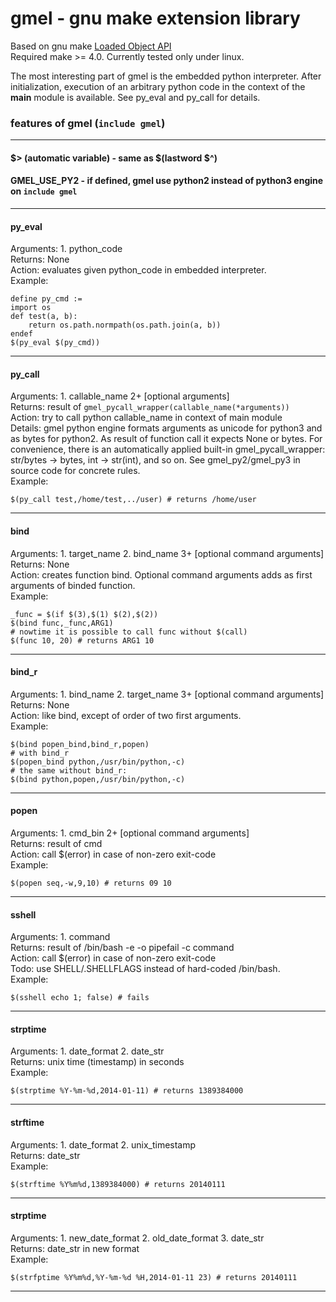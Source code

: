 # gmel - gnu make extension library
Based on gnu make [Loaded Object API](http://www.gnu.org/software/make/manual/make.html#Extending-make)  
Required make >= 4.0.
Currently tested only under linux.

The most interesting part of gmel is the embedded python interpreter.
After initialization, execution of an arbitrary python code in the context of the __main__ module is available.
See py_eval and py_call for details.

### features of gmel (`include gmel`)
---
#### $> (automatic variable) - same as $(lastword $^)
#### GMEL_USE_PY2 - if defined, gmel use python2 instead of python3 engine on `include gmel`
---
#### py_eval
Arguments: 1. python_code  
Returns: None  
Action: evaluates given python_code in embedded interpreter.  
Example:
```make
define py_cmd :=
import os
def test(a, b):
    return os.path.normpath(os.path.join(a, b))
endef
$(py_eval $(py_cmd))
```
---
#### py_call
Arguments: 1. callable_name 2+ [optional arguments]  
Returns: result of `gmel_pycall_wrapper(callable_name(*arguments))`  
Action: try to call python callable_name in context of main module  
Details: gmel python engine formats arguments as unicode for python3 and as bytes for python2.
As result of function call it expects None or bytes.
For convenience, there is an automatically applied built-in gmel_pycall_wrapper: str/bytes -> bytes, int -> str(int), and so on.
See gmel_py2/gmel_py3 in source code for concrete rules.  
Example:
```make
$(py_call test,/home/test,../user) # returns /home/user
```
---
#### bind
Arguments: 1. target_name 2. bind_name 3+ [optional command arguments]  
Returns: None  
Action: creates function bind. Optional command arguments adds as first arguments of binded function.  
Example:
```make
_func = $(if $(3),$(1) $(2),$(2))
$(bind func,_func,ARG1)
# nowtime it is possible to call func without $(call)
$(func 10, 20) # returns ARG1 10
```
---
#### bind_r
Arguments: 1. bind_name 2. target_name 3+ [optional command arguments]  
Returns: None  
Action: like bind, except of order of two first arguments.  
Example:
```make
$(bind popen_bind,bind_r,popen)
# with bind_r
$(popen_bind python,/usr/bin/python,-c)
# the same without bind_r:
$(bind python,popen,/usr/bin/python,-c)
```
---
#### popen
Arguments: 1. cmd_bin 2+ [optional command arguments]  
Returns: result of cmd  
Action: call $(error) in case of non-zero exit-code  
Example:
```make
$(popen seq,-w,9,10) # returns 09 10
```
---
#### sshell
Arguments: 1. command  
Returns: result of /bin/bash -e -o pipefail -c command  
Action: call $(error) in case of non-zero exit-code  
Todo: use SHELL/.SHELLFLAGS instead of hard-coded /bin/bash.  
Example:
```make
$(sshell echo 1; false) # fails
```
---
#### strptime
Arguments: 1. date_format 2. date_str  
Returns: unix time (timestamp) in seconds  
Example:
```make
$(strptime %Y-%m-%d,2014-01-11) # returns 1389384000
```
---
#### strftime
Arguments: 1. date_format 2. unix_timestamp  
Returns: date_str  
Example:
```make
$(strftime %Y%m%d,1389384000) # returns 20140111
```
---
#### strptime
Arguments: 1. new_date_format 2. old_date_format 3. date_str  
Returns: date_str in new format  
Example:
```make
$(strfptime %Y%m%d,%Y-%m-%d %H,2014-01-11 23) # returns 20140111
```
---
